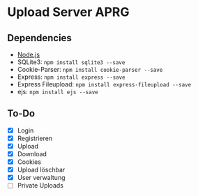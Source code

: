 # Upload Server APRG

## Dependencies
- [Node.js](https://nodejs.org/en/download/)
- SQLite3: ```npm install sqlite3 --save```
- Cookie-Parser: ```npm install cookie-parser --save```
- Express: ```npm install express --save```
- Express Fileupload: ```npm install express-fileupload --save```
- ejs: ```npm install ejs --save```

## To-Do

- [X] Login
- [X] Registrieren
- [X] Upload
- [X] Download
- [X] Cookies
- [X] Upload löschbar
- [X] User verwaltung
- [ ] Private Uploads
